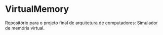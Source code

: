 # VirtualMemory
Repositório para o projeto final de arquitetura de computadores: Simulador de memória virtual.
